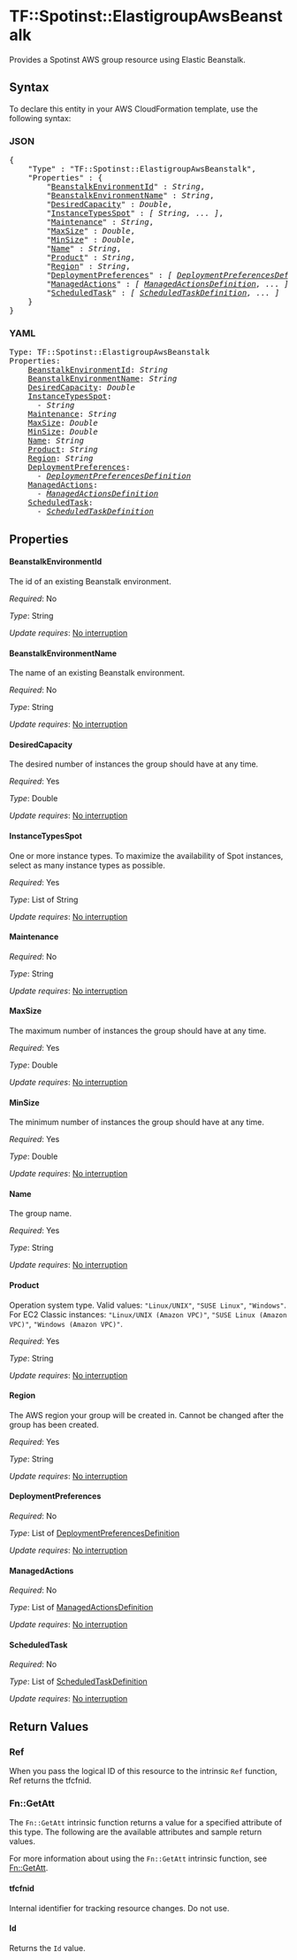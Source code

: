 # TF::Spotinst::ElastigroupAwsBeanstalk

Provides a Spotinst AWS group resource using Elastic Beanstalk.

## Syntax

To declare this entity in your AWS CloudFormation template, use the following syntax:

### JSON

<pre>
{
    "Type" : "TF::Spotinst::ElastigroupAwsBeanstalk",
    "Properties" : {
        "<a href="#beanstalkenvironmentid" title="BeanstalkEnvironmentId">BeanstalkEnvironmentId</a>" : <i>String</i>,
        "<a href="#beanstalkenvironmentname" title="BeanstalkEnvironmentName">BeanstalkEnvironmentName</a>" : <i>String</i>,
        "<a href="#desiredcapacity" title="DesiredCapacity">DesiredCapacity</a>" : <i>Double</i>,
        "<a href="#instancetypesspot" title="InstanceTypesSpot">InstanceTypesSpot</a>" : <i>[ String, ... ]</i>,
        "<a href="#maintenance" title="Maintenance">Maintenance</a>" : <i>String</i>,
        "<a href="#maxsize" title="MaxSize">MaxSize</a>" : <i>Double</i>,
        "<a href="#minsize" title="MinSize">MinSize</a>" : <i>Double</i>,
        "<a href="#name" title="Name">Name</a>" : <i>String</i>,
        "<a href="#product" title="Product">Product</a>" : <i>String</i>,
        "<a href="#region" title="Region">Region</a>" : <i>String</i>,
        "<a href="#deploymentpreferences" title="DeploymentPreferences">DeploymentPreferences</a>" : <i>[ <a href="deploymentpreferencesdefinition.md">DeploymentPreferencesDefinition</a>, ... ]</i>,
        "<a href="#managedactions" title="ManagedActions">ManagedActions</a>" : <i>[ <a href="managedactionsdefinition.md">ManagedActionsDefinition</a>, ... ]</i>,
        "<a href="#scheduledtask" title="ScheduledTask">ScheduledTask</a>" : <i>[ <a href="scheduledtaskdefinition.md">ScheduledTaskDefinition</a>, ... ]</i>
    }
}
</pre>

### YAML

<pre>
Type: TF::Spotinst::ElastigroupAwsBeanstalk
Properties:
    <a href="#beanstalkenvironmentid" title="BeanstalkEnvironmentId">BeanstalkEnvironmentId</a>: <i>String</i>
    <a href="#beanstalkenvironmentname" title="BeanstalkEnvironmentName">BeanstalkEnvironmentName</a>: <i>String</i>
    <a href="#desiredcapacity" title="DesiredCapacity">DesiredCapacity</a>: <i>Double</i>
    <a href="#instancetypesspot" title="InstanceTypesSpot">InstanceTypesSpot</a>: <i>
      - String</i>
    <a href="#maintenance" title="Maintenance">Maintenance</a>: <i>String</i>
    <a href="#maxsize" title="MaxSize">MaxSize</a>: <i>Double</i>
    <a href="#minsize" title="MinSize">MinSize</a>: <i>Double</i>
    <a href="#name" title="Name">Name</a>: <i>String</i>
    <a href="#product" title="Product">Product</a>: <i>String</i>
    <a href="#region" title="Region">Region</a>: <i>String</i>
    <a href="#deploymentpreferences" title="DeploymentPreferences">DeploymentPreferences</a>: <i>
      - <a href="deploymentpreferencesdefinition.md">DeploymentPreferencesDefinition</a></i>
    <a href="#managedactions" title="ManagedActions">ManagedActions</a>: <i>
      - <a href="managedactionsdefinition.md">ManagedActionsDefinition</a></i>
    <a href="#scheduledtask" title="ScheduledTask">ScheduledTask</a>: <i>
      - <a href="scheduledtaskdefinition.md">ScheduledTaskDefinition</a></i>
</pre>

## Properties

#### BeanstalkEnvironmentId

The id of an existing Beanstalk environment.

_Required_: No

_Type_: String

_Update requires_: [No interruption](https://docs.aws.amazon.com/AWSCloudFormation/latest/UserGuide/using-cfn-updating-stacks-update-behaviors.html#update-no-interrupt)

#### BeanstalkEnvironmentName

The name of an existing Beanstalk environment.

_Required_: No

_Type_: String

_Update requires_: [No interruption](https://docs.aws.amazon.com/AWSCloudFormation/latest/UserGuide/using-cfn-updating-stacks-update-behaviors.html#update-no-interrupt)

#### DesiredCapacity

The desired number of instances the group should have at any time.

_Required_: Yes

_Type_: Double

_Update requires_: [No interruption](https://docs.aws.amazon.com/AWSCloudFormation/latest/UserGuide/using-cfn-updating-stacks-update-behaviors.html#update-no-interrupt)

#### InstanceTypesSpot

One or more instance types. To maximize the availability of Spot instances, select as many instance types as possible.

_Required_: Yes

_Type_: List of String

_Update requires_: [No interruption](https://docs.aws.amazon.com/AWSCloudFormation/latest/UserGuide/using-cfn-updating-stacks-update-behaviors.html#update-no-interrupt)

#### Maintenance

_Required_: No

_Type_: String

_Update requires_: [No interruption](https://docs.aws.amazon.com/AWSCloudFormation/latest/UserGuide/using-cfn-updating-stacks-update-behaviors.html#update-no-interrupt)

#### MaxSize

The maximum number of instances the group should have at any time.

_Required_: Yes

_Type_: Double

_Update requires_: [No interruption](https://docs.aws.amazon.com/AWSCloudFormation/latest/UserGuide/using-cfn-updating-stacks-update-behaviors.html#update-no-interrupt)

#### MinSize

The minimum number of instances the group should have at any time.

_Required_: Yes

_Type_: Double

_Update requires_: [No interruption](https://docs.aws.amazon.com/AWSCloudFormation/latest/UserGuide/using-cfn-updating-stacks-update-behaviors.html#update-no-interrupt)

#### Name

The group name.

_Required_: Yes

_Type_: String

_Update requires_: [No interruption](https://docs.aws.amazon.com/AWSCloudFormation/latest/UserGuide/using-cfn-updating-stacks-update-behaviors.html#update-no-interrupt)

#### Product

Operation system type. Valid values: `"Linux/UNIX"`, `"SUSE Linux"`, `"Windows"`.
For EC2 Classic instances:  `"Linux/UNIX (Amazon VPC)"`, `"SUSE Linux (Amazon VPC)"`, `"Windows (Amazon VPC)"`.

_Required_: Yes

_Type_: String

_Update requires_: [No interruption](https://docs.aws.amazon.com/AWSCloudFormation/latest/UserGuide/using-cfn-updating-stacks-update-behaviors.html#update-no-interrupt)

#### Region

The AWS region your group will be created in. Cannot be changed after the group has been created.

_Required_: Yes

_Type_: String

_Update requires_: [No interruption](https://docs.aws.amazon.com/AWSCloudFormation/latest/UserGuide/using-cfn-updating-stacks-update-behaviors.html#update-no-interrupt)

#### DeploymentPreferences

_Required_: No

_Type_: List of <a href="deploymentpreferencesdefinition.md">DeploymentPreferencesDefinition</a>

_Update requires_: [No interruption](https://docs.aws.amazon.com/AWSCloudFormation/latest/UserGuide/using-cfn-updating-stacks-update-behaviors.html#update-no-interrupt)

#### ManagedActions

_Required_: No

_Type_: List of <a href="managedactionsdefinition.md">ManagedActionsDefinition</a>

_Update requires_: [No interruption](https://docs.aws.amazon.com/AWSCloudFormation/latest/UserGuide/using-cfn-updating-stacks-update-behaviors.html#update-no-interrupt)

#### ScheduledTask

_Required_: No

_Type_: List of <a href="scheduledtaskdefinition.md">ScheduledTaskDefinition</a>

_Update requires_: [No interruption](https://docs.aws.amazon.com/AWSCloudFormation/latest/UserGuide/using-cfn-updating-stacks-update-behaviors.html#update-no-interrupt)

## Return Values

### Ref

When you pass the logical ID of this resource to the intrinsic `Ref` function, Ref returns the tfcfnid.

### Fn::GetAtt

The `Fn::GetAtt` intrinsic function returns a value for a specified attribute of this type. The following are the available attributes and sample return values.

For more information about using the `Fn::GetAtt` intrinsic function, see [Fn::GetAtt](https://docs.aws.amazon.com/AWSCloudFormation/latest/UserGuide/intrinsic-function-reference-getatt.html).

#### tfcfnid

Internal identifier for tracking resource changes. Do not use.

#### Id

Returns the <code>Id</code> value.

